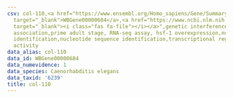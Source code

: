 ```yaml
---
csv: col-110,<a href="https://www.ensembl.org/Homo_sapiens/Gene/Summary?db=core;g=WBGene00000684"
  target="_blank">WBGene00000684</a>,<a href="https://www.ncbi.nlm.nih.gov/pubmed/30894454"
  target="_blank"><i class="fas fa-file"></i></a>",genetic interference,functional
  association,prime adult stage, RNA-seq assay, hsf-1 overexpression,nucleotide sequence
  identification,nucleotide sequence identification,transcriptional regulation,up-regulates
  activity
data_alias: col-110
data_id: WBGene00000684
data_numevidence: 1
data_species: Caenorhabditis elegans
data_taxid: '6239'
title: col-110
---
```

